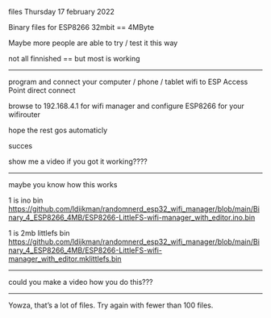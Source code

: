 files Thursday 17 february 2022 

Binary files for ESP8266 32mbit == 4MByte

Maybe more people are able to try / test it this way

not all finnished == but most is working

---

program and connect your computer / phone / tablet wifi to ESP Access Point direct connect

browse to 192.168.4.1 for wifi manager and configure ESP8266 for your wifirouter

hope the rest gos automaticly

succes

show me a video if you got it working????

---

maybe you know how this works

1 is ino bin https://github.com/ldijkman/randomnerd_esp32_wifi_manager/blob/main/Binary_4_ESP8266_4MB/ESP8266-LittleFS-wifi-manager_with_editor.ino.bin

1 is 2mb littlefs bin https://github.com/ldijkman/randomnerd_esp32_wifi_manager/blob/main/Binary_4_ESP8266_4MB/ESP8266-LittleFS-wifi-manager_with_editor.mklittlefs.bin

---

could you make a video how you do this???

---

Yowza, that’s a lot of files. Try again with fewer than 100 files.
